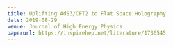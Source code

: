 ```yaml
---
title: Uplifting AdS3/CFT2 to Flat Space Holography
date: 2019-08-29
venue: Journal of High Energy Physics
paperurl: https://inspirehep.net/literature/1736545
---
```

